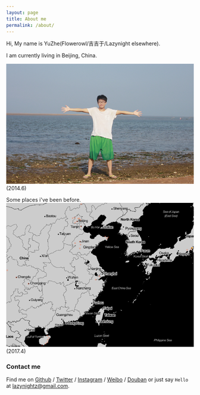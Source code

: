 ```yaml
---
layout: page
title: About me
permalink: /about/
---
```


Hi, My name is YuZhe(Flowerowl/吉吉于/Lazynight elsewhere).

I am currently living in Beijing, China.

![aboutme](/wp-content/uploads/2014/12/aboutme.png)
(2014.6)

Some places i've been before.
![travel](/wp-content/uploads/travel.png)
(2017.4)

### Contact me

Find me on [Github][github] / [Twitter][Twitter] / [Instagram][Instagram] / [Weibo][Weibo] / [Douban][Douban] or just say `Hello` at 
[lazynightz@gmail.com](lazynightz@gmail.com).


[github]: https://github.com/flowerowl
[twitter]: https://twitter.com/yyyyzzzzz
[douban]: http://www.douban.com/people/yuzhezhe
[weibo]: http://weibo.com/lazynightz
[instagram]: https://www.instagram.com/la2yni9ht/

<div class="github-card" data-github="flowerowl" data-width="400" data-height="150" data-theme="default"></div>
<script src="//cdn.jsdelivr.net/github-cards/latest/widget.js"></script>
